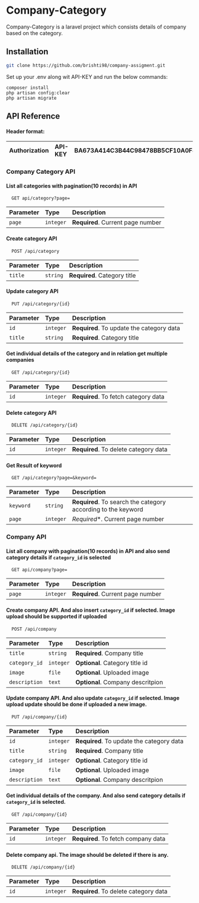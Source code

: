 # Company-Category

Company-Category is a laravel project which consists details of company based on the category.

## Installation

```bash
git clone https://github.com/brishti98/company-assigment.git
```
Set up your .env along wit API-KEY and run the below commands:
```
composer install
php artisan config:clear
php artisan migrate
```

## API Reference

#### Header format:
| Authorization | API-KEY | BA673A414C3B44C98478BB5CF10A0F832574090C |
| :-------- | :------- | :------------------------- |

### Company Category API

#### List all categories with pagination(10 records) in API

```http
  GET api/category?page=
```

| Parameter | Type     | Description                |
| :-------- | :------- | :------------------------- |
| `page`    | `integer`| **Required**. Current page number |

#### Create category API

```http
  POST /api/category
```

| Parameter | Type     | Description                       |
| :-------- | :------- | :-------------------------------- |
| `title`   | `string` | **Required**. Category title |

#### Update category API

```http
  PUT /api/category/{id}
```

| Parameter | Type     | Description                       |
| :-------- | :------- | :-------------------------------- |
| `id`   | `integer` | **Required**. To update the category data |
| `title`   | `string` | **Required**. Category title |

#### Get individual details of the category and in relation get multiple companies

```http
  GET /api/category/{id}
```

| Parameter | Type     | Description                       |
| :-------- | :------- | :-------------------------------- |
| `id`   | `integer` | **Required**. To fetch category data |

#### Delete category API

```http
  DELETE /api/category/{id}
```

| Parameter | Type     | Description                       |
| :-------- | :------- | :-------------------------------- |
| `id`   | `integer` | **Required**. To delete category data |

#### Get Result of keyword

```http
  GET /api/category?page=&keyword=
```

| Parameter | Type     | Description                       |
| :-------- | :------- | :-------------------------------- |
| `keyword`   | `string` | **Required**. To search the category according to the keyword |
| `page`   | `integer` | *Required**. Current page number |


### Company API

#### List all company with pagination(10 records) in API and also send category details if `category_id` is selected

```http
  GET api/company?page=
```

| Parameter | Type     | Description                |
| :-------- | :------- | :------------------------- |
| `page`    | `integer`| **Required**. Current page number |

#### Create company API. And also insert `category_id` if selected. Image upload should be supported if uploaded

```http
  POST /api/company
```

| Parameter | Type     | Description                       |
| :-------- | :------- | :-------------------------------- |
| `title`   | `string` | **Required**. Company title |
| `category_id`   | `integer` | **Optional**. Category title id |
| `image`   | `file` | **Optional**. Uploaded image |
| `description`   | `text` | **Optional**. Company descritpion |

#### Update company API. And also update `category_id` if selected. Image upload update should be done if uploaded a new image.

```http
  PUT /api/company/{id}
```

| Parameter | Type     | Description                       |
| :-------- | :------- | :-------------------------------- |
| `id`   | `integer` | **Required**. To update the category data |
| `title`   | `string` | **Required**. Company title |
| `category_id`   | `integer` | **Optional**. Category title id |
| `image`   | `file` | **Optional**. Uploaded image |
| `description`   | `text` | **Optional**. Company descritpion |

#### Get individual details of the company. And also send category details if `category_id` is selected.

```http
  GET /api/company/{id}
```

| Parameter | Type     | Description                       |
| :-------- | :------- | :-------------------------------- |
| `id`   | `integer` | **Required**. To fetch company data |

#### Delete company api. The image should be deleted if there is any.

```http
  DELETE /api/company/{id}
```

| Parameter | Type     | Description                       |
| :-------- | :------- | :-------------------------------- |
| `id`   | `integer` | **Required**. To delete category data |
